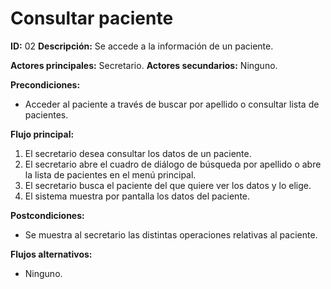 # **Consultar paciente**
**ID:** 02 **Descripción:** Se accede a la información de un paciente.

**Actores principales:** Secretario.    **Actores secundarios:** Ninguno.

**Precondiciones:**
- Acceder al paciente a través de buscar por apellido o consultar lista de pacientes.

**Flujo principal:**
1. El secretario desea consultar los datos de un paciente.
2. El secretario abre el cuadro de diálogo de búsqueda por apellido o abre la lista de pacientes en el menú principal.
3. El secretario busca el paciente del que quiere ver los datos y lo elige.
4. El sistema muestra por pantalla los datos del paciente.

**Postcondiciones:**
- Se muestra al secretario las distintas operaciones relativas al paciente.

**Flujos alternativos:**
- Ninguno.

